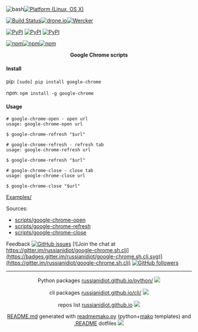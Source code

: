 ![bash](https://img.shields.io/badge/language-bash-blue.svg)[![Platform (Linux, OS X)](https://img.shields.io/badge/platform-Linux,%20OS%20X-green.svg?style=flat-square)]()

[![Build Status](https://travis-ci.org/russianidiot/google-chrome.sh.cli.svg?branch=master)](https://travis-ci.org/russianidiot/google-chrome.sh.cli)[![drone.io](https://drone.io/github.com/russianidiot/google-chrome.sh.cli/status.png)](https://drone.io/github.com/russianidiot/google-chrome.sh.cli)[![Wercker](https://img.shields.io/wercker/ci/russianidiot/google-chrome.sh.cli.svg)](https://app.wercker.com/#applications/None/)

[![PyPI](https://img.shields.io/pypi/v/google-chrome.svg)](https://pypi.python.org/pypi/google-chrome)
[![PyPI](https://img.shields.io/pypi/dm/google-chrome.svg)](https://pypi.python.org/pypi/google-chrome)
[![PyPI](https://img.shields.io/pypi/dd/google-chrome.svg)](https://pypi.python.org/pypi/google-chrome)

[![npm](https://img.shields.io/npm/v/google-chrome.svg)](https://www.npmjs.com/package/google-chrome)[![npm](https://img.shields.io/npm/dm/google-chrome.svg)](https://www.npmjs.com/package/google-chrome)[![npm](https://img.shields.io/npm/dt/google-chrome.svg)](https://www.npmjs.com/package/google-chrome)

<p align="center">
	<b>Google Chrome scripts</b>
</p>

#### Install

pip: 
`[sudo] pip install google-chrome`

npm: 
`npm install -g google-chrome`

#### Usage

```shell
# google-chrome-open - open url
usage: google-chrome-open url

$ google-chrome-refresh "$url"

# google-chrome-refresh - refresh tab
usage: google-chrome-refresh url

$ google-chrome-refresh "$url"

# google-chrome-close - close tab
usage: google-chrome-close url

$ google-chrome-close "$url"

```

[Examples/](https://github.com/russianidiot/google-chrome.sh.cli/tree/master/Examples)

Sources:
*	[scripts/google-chrome-open](https://github.com/russianidiot/google-chrome.sh.cli/blob/master/scripts/google-chrome-open)
*	[scripts/google-chrome-refresh](https://github.com/russianidiot/google-chrome.sh.cli/blob/master/scripts/google-chrome-refresh)
*	[scripts/google-chrome-close](https://github.com/russianidiot/google-chrome.sh.cli/blob/master/scripts/google-chrome-close)

Feedback
[![GitHub issues](https://img.shields.io/github/issues/russianidiot/google-chrome.sh.cli.svg)](https://github.com/russianidiot/google-chrome.sh.cli/issues)
[![Join the chat at https://gitter.im/russianidiot/google-chrome.sh.cli](https://badges.gitter.im/russianidiot/google-chrome.sh.cli.svg)](https://gitter.im/russianidiot/google-chrome.sh.cli)
[![GitHub followers](https://img.shields.io/github/followers/russianidiot.svg?style=social&label=Follow)](https://github.com/russianidiot)

* * *

<p align="center">
	Python packages <a href="http://russianidiot.github.io/python/">russianidiot.github.io/python/</a>
	<img src="http://russianidiot.github.io/images/python/16.png" />
</p>
<p align="center">
	cli packages <a href="http://russianidiot.github.io/python/">russianidiot.github.io/cli/</a>
<img src="http://russianidiot.github.io/images/cli/16.png" />
</p>

<p align="center">
	repos list <a href="http://russianidiot.github.io/">russianidiot.github.io</a> <img src="http://russianidiot.github.io/images/star/16.png" />
</p>

<p align="center">
	<a href="https://raw.githubusercontent.com/russianidiot/google-chrome.sh.cli/master/README.md">README.md</a> generated with <a href="https://github.com/russianidiot/readme-mako.py">readmemako.py</a> (python+<a href="http://www.makotemplates.org/">mako</a> templates) and <a href="https://github.com/russianidiot-dotfiles/.README">.README</a> dotfiles 
<img src="http://russianidiot.github.io/images/book/16.png">
</p>
